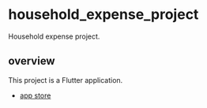 # household_expense_project

Household expense project.

## overview

This project is a Flutter application.

- [app store](https://apps.apple.com/jp/app/id6742489643)

